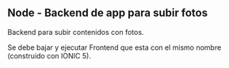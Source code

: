 ﻿
## Node - Backend de app para subir fotos 

Backend para subir contenidos con fotos.

Se debe bajar y ejecutar Frontend que esta con el mismo nombre (construido con IONIC 5).




